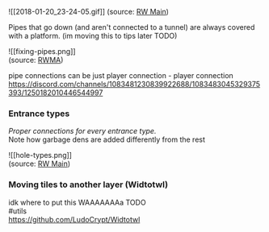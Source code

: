 ![[2018-01-20_23-24-05.gif]]
(source: [RW Main](https://discord.com/channels/291184728944410624/431534164932689921/431657655120166922))

Pipes that go down (and aren't connected to a tunnel) are always covered with a platform. (im moving this to tips later TODO)  

![[fixing-pipes.png]]  
(source: [RWMA](https://discord.com/channels/1083481230839922688/1083483045329375393/1170060008818491482))

pipe connections can be just player connection - player connection  
https://discord.com/channels/1083481230839922688/1083483045329375393/1250182010446544997


### Entrance types
*Proper connections for every entrance type.*  
Note how garbage dens are added differently from the rest  

![[hole-types.png]]  
(source: [RW Main](https://discord.com/channels/291184728944410624/305139167300550666/649368514552922123))
### Moving tiles to another layer (Widtotwl)
idk where to put this WAAAAAAAa TODO  
#utils  
https://github.com/LudoCrypt/Widtotwl